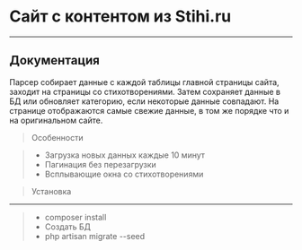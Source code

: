 Сайт с контентом из Stihi.ru
===================
----------

Документация
-------------

Парсер собирает данные с каждой таблицы главной страницы сайта, заходит на страницы со стихотворениями. Затем сохраняет данные в БД или обновляет категорию, если некоторые данные совпадают. На странице отображаются самые свежие данные, в том же порядке что и  на оригинальном сайте.

> Особенности

> - Загрузка новых данных каждые 10 минут
> - Пагинация без перезагрузки
> - Всплывающие окна со стихотворениями

> Установка
-------------------
> - composer install
> - Создать БД
> - php artisan migrate --seed
